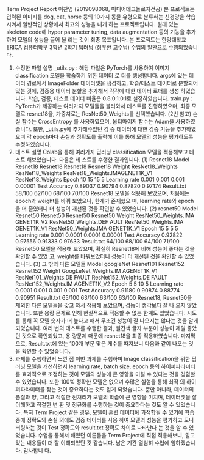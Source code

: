 Term Project Report
이찬영 (2019098068, 미디어테크놀로지전공)
본 프로젝트는 입력된 이미지를 dog, cat, horse 등의 10가지 동물 유형으로 분류하는 신경망을
학습시켜서 일반적인 상황에서 최고의 성능을 내게 하는 프로젝트입니다. 원래 있는 skeleton 
code에 hyper parameter tuning, data augmentation 등의 기능을 추가하여 모델의 성능을 끌어 올
리는 것이 최종 목표입니다. 본 프로젝트는 한양대학교 ERICA 컴퓨터학부 3학년 2학기 딥러닝
(정우환 교수님) 수업의 일환으로 수행되었습니다.
1. 수정한 파일 설명
_utils.py : 해당 파일은 PyTorch를 사용하여 이미지 classification 모델을 학습하기 위한 데이터 로
더를 생성합니다. args에 있는 데이터 경로에서 ImageFolder 데이터셋을 생성하고, 학습/테스트
데이터로 분할되어 있는 것에, 검증용 데이터 분할을 추가해서 각각에 대한 데이터 로더를 생성
하였습니다. 학습, 검증, 테스트 데이터 비율은 0.8:0.1:0.1로 설정하였습니다.
train.py : PyTorch가 제공하는 여러가지 모델들을 불러와서 테스트를 진행하였으며, 최종 모델로
resnet18을, 가중치로는 ResNet50_Weights를 선택했습니다. (2번 참고) 손실 함수는 CrossEntropy
를 사용하였으며, 옵티마이저 함수는 Adam을 사용하였습니다. 또한, _utils.py에 추가해주었던 검
증 데이터에 대한 검증 기능을 추가하였으며 각 epoch마다 손실과 정확도를 출력해 이를 통해
모델의 성능을 평가하도록 수정하였습니다.
2. 테스트 설명
Colab을 통해 여러가지 딥러닝 classification 모델을 적용해보고 테스트 해보았습니다. 다음은 테
스트를 수행한 결과입니다.
(1) Resnet18
Model Resnet18 Resnet18 Resnet18 Resnet18
Weight ResNet18_Weights ResNet18_Weights ResNet18_Weights.IMAGENET1K_V1 ResNet18_Weights
Epoch 10 15 15 5
Learning rate 0.001 0.001 0.001 0.00001
Test Accuracy 0.89037 0.90794 0.87820 0.97174
Result.txt 58/100 62/100 68/100 70/100
Resnet18 모델을 적용해 보았으며, 처음에는 epoch과 weight를 바꿔 보았으나, 한계가 존재했으
며, learning rate와 epoch을 더 줄였더니 더 성능이 개선된 것을 확인할 수 있었습니다.
(2) resnet50
Model Resnet50 Resnet50 Resnet50 Resnet50
Weight
ResNet50_Weights.IMA
GENET1K_V2
ResNet50_Weights.DEF
AULT
ResNet50_Weights.IMA
GENET1K_V1
ResNet50_Weights.IMA
GENET1K_V1
Epoch 15 5 5 5
Learning rate 0.001 0.0001 0.0001 0.00001
Test Accuracy 0.92822 0.97556 0.91333 0.97633
Result.txt 64/100 68/100 64/100 71/100
Resnet50 모델을 적용해 보았으며, 확실히 Resnet18에 비해 성능이 좋다는 것을 확인할 수 있었
고, weight를 바꿔보았더니 성능이 더 개선된 것을 확인할 수 있었습니다.
(3) 그 밖의 다른 모델들
Model googleNet Resnet101 Resnet152 Resnet152
Weight
GoogLeNet_Weights.IM
AGENET1K_V1
ResNet101_Weights.DE
FAULT
ResNet152_Weights.DE
FAULT
ResNet152_Weights.IM
AGENET1K_V2
Epoch 5 5 10 5
Learning rate 0.0001 0.001 0.001 0.001
Test Accuracy 0.91180 0.90874 0.88774 0.90951
Result.txt 65/100 63/100 63/100 63/100
Resnet18, Resnet50을 제외한 다른 모델들을 갖고 와서 적용해 보았으며, 성능이 생각보다 잘 나
오지 않았습니다. 또한 용량 문제로 인해 현실적으로 적용할 수 없는 한계도 있었습니다. 시도를
통해 꼭 모델 숫자가 더 높다고 해서 무조건 성능이 잘 나오지는 않다는 것을 알게 되었습니다.
여러 번의 테스트를 수행한 결과, 빨간색 글자 부분이 성능이 제일 좋았던 것으로 확인되었고, 용
량문제 때문에 resnet18을 최종 적용하였습니다. 마지막으로, Result.txt에 있는 100개 부문 맞은
개수를 따져보니 다음과 같이 나오는 것을 확인할 수 있었습니다.
3. 과제를 수행하면서 느낀 점
이번 과제를 수행하며 Image classification을 위한 딥러닝 모델을 개선하면서 learning rate, batch 
size, epoch 등의 하이퍼파라미터를 효과적으로 조정하는 것이 모델의 성능에 큰 영향을 미칠 수
있다는 것을 경험할 수 있었습니다. 또한 100% 정확한 모델은 없으며 수많은 실험을 통해 최적
의 하이퍼파라미터를 찾는 것이 중요하다는 것도 알게 되었습니다. 뿐만 아니라, 데이터의 품질과
양, 그리고 적절한 전처리가 모델의 학습에 큰 영향을 미치며, 데이터셋을 잘 이해하고 적절한 변
환 및 정규화를 수행하는 것이 중요하다는 것도 알 수 있었습니다. 특히 Term Project 같은 경우,
모델이 훈련 데이터에 과적합될 수 있기에 학습 중에 정확도와 손실 외에도 검증 데이터를 사용
하여 모델의 성능을 평가하고 모니터링하는 것이 Test 정확도와 result.txt 정확도 차이로 나타난다
는 것을 알 수 있었습니다. 수업을 통해서 배웠던 이론들을 Term Project에 직접 적용해보니, 알고
있는 내용들이 더 잘 이해되었던 것 같습니다. 남은 기간 열심히 수업에 임하겠습니다. 감사합니
다.

